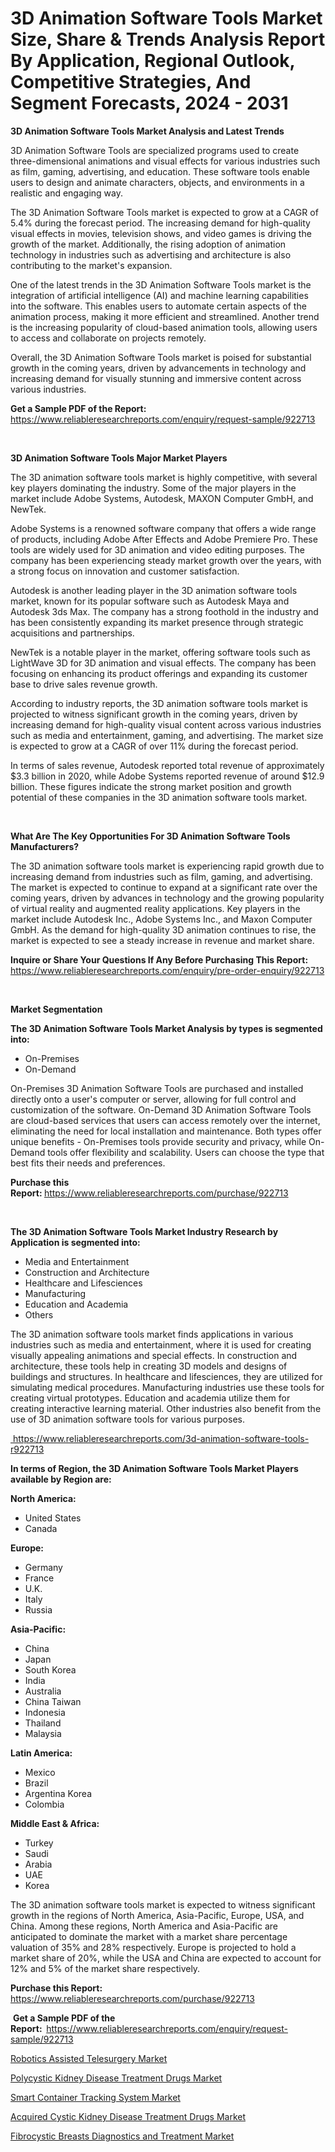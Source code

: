 <p><h1>3D Animation Software Tools Market Size, Share & Trends Analysis Report By Application, Regional Outlook, Competitive Strategies, And Segment Forecasts, 2024 - 2031</h1></p><p><strong>3D Animation Software Tools Market Analysis and Latest Trends</strong></p>
<p><p>3D Animation Software Tools are specialized programs used to create three-dimensional animations and visual effects for various industries such as film, gaming, advertising, and education. These software tools enable users to design and animate characters, objects, and environments in a realistic and engaging way.</p><p>The 3D Animation Software Tools market is expected to grow at a CAGR of 5.4% during the forecast period. The increasing demand for high-quality visual effects in movies, television shows, and video games is driving the growth of the market. Additionally, the rising adoption of animation technology in industries such as advertising and architecture is also contributing to the market's expansion.</p><p>One of the latest trends in the 3D Animation Software Tools market is the integration of artificial intelligence (AI) and machine learning capabilities into the software. This enables users to automate certain aspects of the animation process, making it more efficient and streamlined. Another trend is the increasing popularity of cloud-based animation tools, allowing users to access and collaborate on projects remotely.</p><p>Overall, the 3D Animation Software Tools market is poised for substantial growth in the coming years, driven by advancements in technology and increasing demand for visually stunning and immersive content across various industries.</p></p>
<p><strong>Get a Sample PDF of the Report:&nbsp;</strong> <a href="https://www.reliableresearchreports.com/enquiry/request-sample/922713">https://www.reliableresearchreports.com/enquiry/request-sample/922713</a></p>
<p>&nbsp;</p>
<p><strong>3D Animation Software Tools Major Market Players</strong></p>
<p><p>The 3D animation software tools market is highly competitive, with several key players dominating the industry. Some of the major players in the market include Adobe Systems, Autodesk, MAXON Computer GmbH, and NewTek.</p><p>Adobe Systems is a renowned software company that offers a wide range of products, including Adobe After Effects and Adobe Premiere Pro. These tools are widely used for 3D animation and video editing purposes. The company has been experiencing steady market growth over the years, with a strong focus on innovation and customer satisfaction.</p><p>Autodesk is another leading player in the 3D animation software tools market, known for its popular software such as Autodesk Maya and Autodesk 3ds Max. The company has a strong foothold in the industry and has been consistently expanding its market presence through strategic acquisitions and partnerships.</p><p>NewTek is a notable player in the market, offering software tools such as LightWave 3D for 3D animation and visual effects. The company has been focusing on enhancing its product offerings and expanding its customer base to drive sales revenue growth.</p><p>According to industry reports, the 3D animation software tools market is projected to witness significant growth in the coming years, driven by increasing demand for high-quality visual content across various industries such as media and entertainment, gaming, and advertising. The market size is expected to grow at a CAGR of over 11% during the forecast period.</p><p>In terms of sales revenue, Autodesk reported total revenue of approximately $3.3 billion in 2020, while Adobe Systems reported revenue of around $12.9 billion. These figures indicate the strong market position and growth potential of these companies in the 3D animation software tools market.</p></p>
<p>&nbsp;</p>
<p><strong>What Are The Key Opportunities For 3D Animation Software Tools Manufacturers?</strong></p>
<p><p>The 3D animation software tools market is experiencing rapid growth due to increasing demand from industries such as film, gaming, and advertising. The market is expected to continue to expand at a significant rate over the coming years, driven by advances in technology and the growing popularity of virtual reality and augmented reality applications. Key players in the market include Autodesk Inc., Adobe Systems Inc., and Maxon Computer GmbH. As the demand for high-quality 3D animation continues to rise, the market is expected to see a steady increase in revenue and market share.</p></p>
<p><strong>Inquire or Share Your Questions If Any Before Purchasing This Report:</strong> <a href="https://www.reliableresearchreports.com/enquiry/pre-order-enquiry/922713">https://www.reliableresearchreports.com/enquiry/pre-order-enquiry/922713</a></p>
<p>&nbsp;</p>
<p><strong>Market Segmentation</strong></p>
<p><strong>The 3D Animation Software Tools Market Analysis by types is segmented into:</strong></p>
<p><ul><li>On-Premises</li><li>On-Demand</li></ul></p>
<p><p>On-Premises 3D Animation Software Tools are purchased and installed directly onto a user's computer or server, allowing for full control and customization of the software. On-Demand 3D Animation Software Tools are cloud-based services that users can access remotely over the internet, eliminating the need for local installation and maintenance. Both types offer unique benefits - On-Premises tools provide security and privacy, while On-Demand tools offer flexibility and scalability. Users can choose the type that best fits their needs and preferences.</p></p>
<p><strong>Purchase this Report:&nbsp;</strong><a href="https://www.reliableresearchreports.com/purchase/922713">https://www.reliableresearchreports.com/purchase/922713</a></p>
<p>&nbsp;</p>
<p><strong>The 3D Animation Software Tools Market Industry Research by Application is segmented into:</strong></p>
<p><ul><li>Media and Entertainment</li><li>Construction and Architecture</li><li>Healthcare and Lifesciences</li><li>Manufacturing</li><li>Education and Academia</li><li>Others</li></ul></p>
<p><p>The 3D animation software tools market finds applications in various industries such as media and entertainment, where it is used for creating visually appealing animations and special effects. In construction and architecture, these tools help in creating 3D models and designs of buildings and structures. In healthcare and lifesciences, they are utilized for simulating medical procedures. Manufacturing industries use these tools for creating virtual prototypes. Education and academia utilize them for creating interactive learning material. Other industries also benefit from the use of 3D animation software tools for various purposes.</p></p>
<p><a href="https://www.reliableresearchreports.com/3d-animation-software-tools-r922713">&nbsp;https://www.reliableresearchreports.com/3d-animation-software-tools-r922713</a></p>
<p><strong>In terms of Region, the 3D Animation Software Tools Market Players available by Region are:</strong></p>
<p>
    <p> <strong> North America: </strong>
        <ul>
            <li>United States</li>
            <li>Canada</li>
        </ul>
        </p> 
    <p> <strong> Europe: </strong>
        <ul>
            <li>Germany</li>
            <li>France</li>
            <li>U.K.</li>
            <li>Italy</li>
            <li>Russia</li>
        </ul>
        </p> 
    <p> <strong> Asia-Pacific: </strong>
        <ul>
            <li>China</li>
            <li>Japan</li>
            <li>South Korea</li>
            <li>India</li>
            <li>Australia</li>
            <li>China Taiwan</li>
            <li>Indonesia</li>
            <li>Thailand</li>
            <li>Malaysia</li>
        </ul>
        </p> 
    <p> <strong> Latin America: </strong>
        <ul>
            <li>Mexico</li>
            <li>Brazil</li>
            <li>Argentina Korea</li>
            <li>Colombia</li>
        </ul>
        </p> 
    <p> <strong> Middle East & Africa: </strong>
        <ul>
            <li>Turkey</li>
            <li>Saudi</li>
            <li>Arabia</li>
            <li>UAE</li>
            <li>Korea</li>
        </ul>
    </p>
    </p>
<p><p>The 3D animation software tools market is expected to witness significant growth in the regions of North America, Asia-Pacific, Europe, USA, and China. Among these regions, North America and Asia-Pacific are anticipated to dominate the market with a market share percentage valuation of 35% and 28% respectively. Europe is projected to hold a market share of 20%, while the USA and China are expected to account for 12% and 5% of the market share respectively.</p></p>
<p><strong>Purchase this Report: </strong><a href="https://www.reliableresearchreports.com/purchase/922713">https://www.reliableresearchreports.com/purchase/922713</a></p>
<p>&nbsp;<strong>Get a Sample PDF of the Report:&nbsp;&nbsp;</strong><a href="https://www.reliableresearchreports.com/enquiry/request-sample/922713">https://www.reliableresearchreports.com/enquiry/request-sample/922713</a></p>
<p><strong></strong></p>
<p><p><a href="https://github.com/ranaacryptoaddmin/Market-Research-Report-List-1/blob/main/robotics-assisted-telesurgery-market.md">Robotics Assisted Telesurgery Market</a></p><p><a href="https://github.com/sydneyHley85/Market-Research-Report-List-1/blob/main/polycystic-kidney-disease-treatment-drugs-market.md">Polycystic Kidney Disease Treatment Drugs Market</a></p><p><a href="https://github.com/jadenRaynor/Market-Research-Report-List-1/blob/main/smart-container-tracking-system-market.md">Smart Container Tracking System Market</a></p><p><a href="https://github.com/trameciabutler45/Market-Research-Report-List-1/blob/main/acquired-cystic-kidney-disease-treatment-drugs-market.md">Acquired Cystic Kidney Disease Treatment Drugs Market</a></p><p><a href="https://github.com/JordyBecker/Market-Research-Report-List-1/blob/main/fibrocystic-breasts-diagnostics-and-treatment-market.md">Fibrocystic Breasts Diagnostics and Treatment Market</a></p></p>